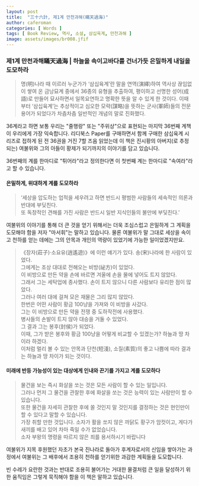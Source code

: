 ```yaml
---
layout: post
title:  "三十六計, 제1계 만천과해(瞞天過海)"
author: caferoman
categories: [ Words ]
tags: [ Book Review, 역사, 소설, 삼십육계, 만천과해 ]
image: assets/images/br008.jfif
---
```

### 제1계 만천과해瞞天過海 | 하늘을 속이고바다를 건너가듯 은밀하게 내일을 도모하라

> 명(明)나라 때 이르러 누군가가 ‘삼십육계’란 말을 연역(演繹)하여 역사상 끊임없이 쌓여 온 금낭묘계 중에서 36종의 유형을 추출하여, 평이하고 선명한 성어(成語)로 만들어 묘사하면서 일목요연하고 명확한 뜻을 알 수 있게 한 것이다. 이때부터 ‘삼십육계’는 추상적이고 심오한 모략(謀略)을 뜻하는 군사(軍師)들의 전문용어가 되었다가 차츰차츰 일반적인 개념의 말로 진화했다.

36계라고 하면 보통 우리는 "줄행랑" 또는 "주위상"으로 표현되는 마지막 36번째 계책이 우리에게 가장 익숙합니다.
리디북스 Paper를 구매하면서 함께 구매한 삼십육계 시리즈로 접하게 된 전 36권을 거진 7할 즈음 읽었는데 이 책은 진시황의 아버지(로 추정되는) 여불위와 그의 아들이 황제가 되기까지의 이야기를 담고 있습니다.

36번째의 계를 한마디로 "튀어라"라고 정의한다면
이 첫번째 계는 한마디로 "속여라"라고 할 수 있습니다.

#### 은밀하게, 위대하게 계를 도모하라

> ‘세상을 압도하는 업적을 세우려고 하면 반드시 평범한 사람들의 세속적인 의론과 반대에 부딪친다.   
또 독창적인 견해를 가진 사람은 반드시 일반 지식인들의 불만에 부딪친다.’

여불위의 이야기를 통해 더 큰 것을 얻기 위해서는 더욱 조심스럽고 은밀하게 그 계획을 도모해야 함을 저자 "마서휘"는 말하고 있습니다.
물론 여불위가 말 그대로 세상을 속이고 천하를 얻는 데에는 그의 안목과 개인의 역량이 있었기에 가능한 일이었겠지만요.

> 《장자(莊子)·소요유(逍遙遊)》에 이런 얘기가 있다. 송(宋)나라에 한 사람이 있었다.   
그에게는 조상 대대로 전해오는 비방(祕方)이 있었다.   
이 비방으로 만든 약을 손에 바르면 겨울에 손을 물에 넣어도 트지 않았다.   
그래서 그는 세탁업에 종사했다. 손이 트지 않으니 다른 사람보다 유리한 점이 많았다.   
그러나 여러 대에 걸쳐 모은 재물은 그리 많지 않았다.   
한번은 어떤 사람이 황금 100냥을 가져와 이 비방을 사갔다.   
그는 이 비방으로 만든 약을 전쟁 중 도하작전에 사용했다.   
병사들의 손발이 트지 않아 대승을 거둘 수 있었다.   
그 결과 그는 봉후(封侯)가 되었다.   
이때, 그가 받은 봉후와 황금 100냥을 어떻게 비교할 수 있겠는가? 하늘과 땅 차이라 하겠다.   
이처럼 멀리 볼 수 있는 안목과 단천(短淺), 소질(素質)의 좋고 나쁨에 따라 결과는 하늘과 땅 차이가 되는 것이다.

#### 미래에 반등 가능성이 있는 대상에게 인내와 끈기를 가지고 계를 도모하다

> 물건을 보는 즉시 화살을 쏘는 것은 모든 사람이 할 수 있는 일입니다.   
그러나 먼저 그 물건을 관찰한 후에 화살을 쏘는 것은 능력이 있는 사람만이 할 수 있습니다.   
또한 물건을 자세히 관찰한 후에 쏠 것인지 말 것인지를 결정하는 것은 현인만이 할 수 있다고 말할 수 있습니다.   
가장 취할 만한 것입니다. 소자가 활을 쏘지 않은 까닭도 황구가 암컷이고, 게다가 새끼를 배고 있어 차마 죽일 수가 없었습니다.   
소자 부왕의 명령을 따르지 않은 죄를 용서하시기 바랍니다

여불위가 지목 후원했던 자초가 본국 진나라로 돌아가 후계자로서의 신임을 쌓아가는 과정에서 여불위는 그 배후에서 조용히 천하를 얻기위한 과감한 계획들을 도모합니다.

빈 수레가 요란한 것과는 반대로
조용히 불어가는 거대한 물결처럼
큰 일을 달성하기 위한 움직임은 그렇게 묵직해야 함을 이 책은 말하고 있습니다. 